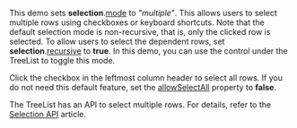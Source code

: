 This demo sets **selection**.[mode](/Documentation/ApiReference/UI_Components/dxTreeList/Configuration/selection/#mode) to *"multiple"*. This allows users to select multiple rows using checkboxes or keyboard shortcuts.  Note that the default selection mode is non-recursive, that is, only the clicked row is selected. To allow users to select the dependent rows, set **selection**.[recursive](/Documentation/ApiReference/UI_Components/dxTreeList/Configuration/selection/#recursive) to **true**. In this demo, you can use the control under the TreeList to toggle this mode.

Click the checkbox in the leftmost column header to select all rows. If you do not need this default feature, set the [allowSelectAll](/Documentation/ApiReference/UI_Components/dxTreeList/Configuration/selection/#allowSelectAll) property to **false**.

The TreeList has an API to select multiple rows. For details, refer to the [Selection API](/Documentation/Guide/UI_Components/TreeList/Selection/#API) article. 
